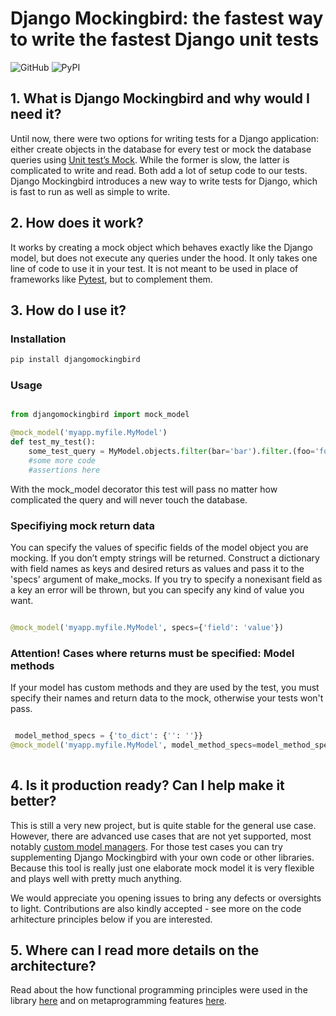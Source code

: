 

# Django Mockingbird: the fastest way to write the fastest Django unit tests


![GitHub](https://img.shields.io/github/license/larsvonschaff/Django-mockingbird)
![PyPI](https://img.shields.io/pypi/v/djangomockingbird)




## 1. What is Django Mockingbird and why would I need it?

Until now, there were two options for writing tests for a Django application: either create objects in the database for every test or mock the database queries using [Unit test’s Mock](https://docs.python.org/3/library/unittest.mock.html). While the former is slow, the latter is complicated to write and read. Both add a lot of setup code to our tests. Django Mockingbird introduces a new way to write tests for Django, which is fast to run as well as simple to write.

## 2. How does it work?

It works by creating a mock object which behaves exactly like the Django model, but does not execute any queries under the hood. It only takes one line of code to use it in your test. It is not meant to be used in place of frameworks like [Pytest](https://docs.pytest.org/en/6.2.x/), but to complement them.

## 3. How do I use it?

### Installation 

```python
pip install djangomockingbird
```

### Usage

```python

from djangomockingbird import mock_model

@mock_model('myapp.myfile.MyModel')
def test_my_test():
    some_test_query = MyModel.objects.filter(bar='bar').filter.(foo='foo').first()
    #some more code
    #assertions here

```
With the mock_model decorator this test will pass no matter how complicated the query and will never touch the database.


### Specifiying mock return data

You can specify the values of specific fields of the model object you are mocking. If you don’t empty strings will be returned. Construct a dictionary with field names as keys and desired returs as values and pass it to the 'specs' argument of make_mocks. If you try to specify a nonexisant field as a key an error will be thrown, but you can specify any kind of value you want.

```python

@mock_model('myapp.myfile.MyModel', specs={'field': 'value'})

```

### Attention! Cases where returns must be specified: Model methods

If your model has custom methods and they are used by the test, you must specify their names and return data to the mock, otherwise your tests won't pass. 

```python

 model_method_specs = {'to_dict': {'': ''}}
@mock_model('myapp.myfile.MyModel', model_method_specs=model_method_specs)
 
 ```


## 4. Is it production ready? Can I help make it better? 

This is still a very new project, but is quite stable for the general use case. However, there are advanced use cases that are not yet supported, most notably [custom model managers](https://docs.djangoproject.com/en/3.1/topics/db/managers/#custom-managers). For those test cases you can try supplementing Django Mockingbird with your own code or other libraries. Because this tool is really just one elaborate mock model it is very flexible and plays well with pretty much anything.

We would appreciate you opening issues to bring any defects or oversights to light. Contributions are also kindly accepted - see more on the code arhitecture principles below if you are interested. 

## 5. Where can I read more details on the architecture?

Read about the how functional programming principles were used in the library [here](http://www.cmdctrlesc.xyz/post/6) and on metaprogramming features [here](http://www.cmdctrlesc.xyz/post/5).







